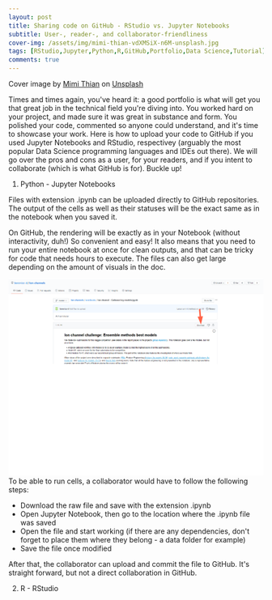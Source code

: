 ```yaml
---
layout: post
title: Sharing code on GitHub - RStudio vs. Jupyter Notebooks
subtitle: User-, reader-, and collaborator-friendliness
cover-img: /assets/img/mimi-thian-vdXMSiX-n6M-unsplash.jpg
tags: [RStudio,Jupyter,Python,R,GitHub,Portfolio,Data Science,Tutorial]
comments: true
---
```


Cover image by [Mimi Thian](https://unsplash.com/@mimithian?utm_source=unsplash&amp;utm_medium=referral&amp;utm_content=creditCopyText) on [Unsplash](https://unsplash.com/s/photos/share?utm_source=unsplash&amp;utm_medium=referral&amp;utm_content=creditCopyText)

Times and times again, you've heard it: a good portfolio is what will get you that great job in the technical field you're diving into. You worked hard on your project, and made sure it was great in substance and form. You polished your code, commented so anyone could understand, and it's time to showcase your work. Here is how to upload your code to GitHub if you used Jupyter Notebooks and RStudio, respectivey (arguably the most popular Data Science programming languages and IDEs out there). We will go over the pros and cons as a user, for your readers, and if you intent to collaborate (which is what GitHub is for). Buckle up! 


1. Python - Jupyter Notebooks

Files with extension .ipynb can be uploaded directly to GitHub repositories. The output of the cells as well as their statuses will be the exact same as in the notebook when you saved it. 

On GitHub, the rendering will be exactly as in your Notebook (without interactivity, duh!) So convenient and easy! It also means that you need to run your entire notebook at once for clean outputs, and that can be tricky for code that needs hours to execute. The files can also get large depending on the amount of visuals in the doc.

![Download](assets/img/ipynb-download.png)
To be able to run cells, a collaborator would have to follow the following steps:
* Download the raw file and save with the extension .ipynb 
* Open Jupyter Notebook, then go to the location where the .ipynb file was saved
* Open the file and start working (if there are any dependencies, don't forget to place them where they belong - a data folder for example)
* Save the file once modified

After that, the collaborator can upload and commit the file to GitHub. It's straight forward, but not a direct collaboration in GitHub.


2. R - RStudio



